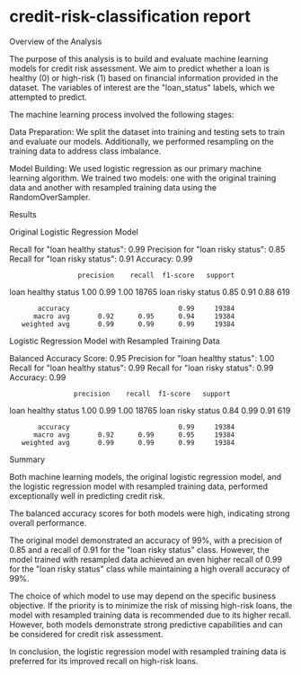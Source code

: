 # credit-risk-classification report

Overview of the Analysis

The purpose of this analysis is to build and evaluate machine learning models for credit risk assessment. We aim to predict whether a loan is healthy (0) or high-risk (1) based on financial information provided in the dataset. The variables of interest are the "loan_status" labels, which we attempted to predict.

The machine learning process involved the following stages:

Data Preparation: We split the dataset into training and testing sets to train and evaluate our models. Additionally, we performed resampling on the training data to address class imbalance.

Model Building: We used logistic regression as our primary machine learning algorithm. We trained two models: one with the original training data and another with resampled training data using the RandomOverSampler.

Results

Original Logistic Regression Model

Recall for "loan healthy status": 0.99
Precision for "loan risky status": 0.85
Recall for "loan risky status": 0.91
Accuracy: 0.99

                     precision    recall  f1-score   support

loan healthy status 1.00 0.99 1.00 18765
loan risky status 0.85 0.91 0.88 619

           accuracy                           0.99     19384
          macro avg       0.92      0.95      0.94     19384
       weighted avg       0.99      0.99      0.99     19384

Logistic Regression Model with Resampled Training Data

Balanced Accuracy Score: 0.95
Precision for "loan healthy status": 1.00
Recall for "loan healthy status": 0.99
Recall for "loan risky status": 0.99
Accuracy: 0.99

                    precision    recall  f1-score   support

loan healthy status 1.00 0.99 1.00 18765
loan risky status 0.84 0.99 0.91 619

           accuracy                           0.99     19384
          macro avg       0.92      0.99      0.95     19384
       weighted avg       0.99      0.99      0.99     19384

Summary

Both machine learning models, the original logistic regression model, and the logistic regression model with resampled training data, performed exceptionally well in predicting credit risk.

The balanced accuracy scores for both models were high, indicating strong overall performance.

The original model demonstrated an accuracy of 99%, with a precision of 0.85 and a recall of 0.91 for the "loan risky status" class. However, the model trained with resampled data achieved an even higher recall of 0.99 for the "loan risky status" class while maintaining a high overall accuracy of 99%.

The choice of which model to use may depend on the specific business objective. If the priority is to minimize the risk of missing high-risk loans, the model with resampled training data is recommended due to its higher recall. However, both models demonstrate strong predictive capabilities and can be considered for credit risk assessment.

In conclusion, the logistic regression model with resampled training data is preferred for its improved recall on high-risk loans.
